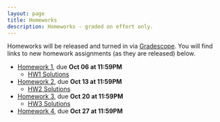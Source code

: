 ```yaml
---
layout: page
title: Homeworks
description: Homeworks - graded on effort only.
---
```


Homeworks will be released and turned in via [Gradescope](https://bruinlearn.ucla.edu/courses/140089/external_tools/408).  You will find links to new homework assignments (as they are released) below.

- [Homework 1](https://www.gradescope.com/courses/444425/assignments/2265568), due **Oct 06 at 11:59PM**
  - [HW1 Solutions](https://drive.google.com/file/d/1jhk8Fv8mh4h0eDOf779mko1d5frkI_a7/view?usp=sharing)
- [Homework 2](https://www.gradescope.com/courses/444425/assignments/2327903), due **Oct 13 at 11:59PM**
  - [HW2 Solutions](https://drive.google.com/file/d/1bV6m5Rmt6ZcEISR_WkbVF6fCWHTwR2L1/view?usp=sharing)
- [Homework 3](https://www.gradescope.com/courses/444425/assignments/2347950), due **Oct 20 at 11:59PM**
  - [HW3 Solutions](https://drive.google.com/file/d/13fFDhIvUi_2pSa5ogKygt7DFdohiOfon/view?usp=sharing)
- [Homework 4](https://www.gradescope.com/courses/444425/assignments/2368706), due **Oct 27 at 11:59PM**

